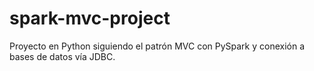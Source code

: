 # spark-mvc-project

Proyecto en Python siguiendo el patrón MVC con PySpark y conexión a bases de datos vía JDBC.
